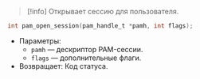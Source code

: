 > [!info] 
> Открывает сессию для пользователя.

```c
int pam_open_session(pam_handle_t *pamh, int flags);
```

-  Параметры:
    - `pamh` — дескриптор PAM-сессии.
    - `flags` — дополнительные флаги.
- Возвращает: Код статуса.

